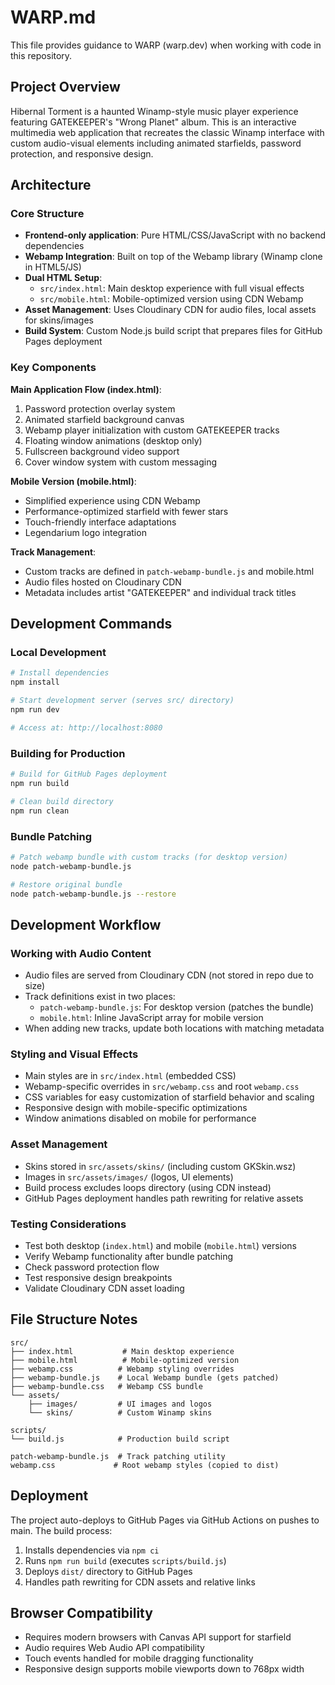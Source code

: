 # WARP.md

This file provides guidance to WARP (warp.dev) when working with code in this repository.

## Project Overview

Hibernal Torment is a haunted Winamp-style music player experience featuring GATEKEEPER's "Wrong Planet" album. This is an interactive multimedia web application that recreates the classic Winamp interface with custom audio-visual elements including animated starfields, password protection, and responsive design.

## Architecture

### Core Structure
- **Frontend-only application**: Pure HTML/CSS/JavaScript with no backend dependencies
- **Webamp Integration**: Built on top of the Webamp library (Winamp clone in HTML5/JS)
- **Dual HTML Setup**: 
  - `src/index.html`: Main desktop experience with full visual effects
  - `src/mobile.html`: Mobile-optimized version using CDN Webamp
- **Asset Management**: Uses Cloudinary CDN for audio files, local assets for skins/images
- **Build System**: Custom Node.js build script that prepares files for GitHub Pages deployment

### Key Components

**Main Application Flow (index.html)**:
1. Password protection overlay system
2. Animated starfield background canvas
3. Webamp player initialization with custom GATEKEEPER tracks
4. Floating window animations (desktop only)
5. Fullscreen background video support
6. Cover window system with custom messaging

**Mobile Version (mobile.html)**:
- Simplified experience using CDN Webamp
- Performance-optimized starfield with fewer stars
- Touch-friendly interface adaptations
- Legendarium logo integration

**Track Management**: 
- Custom tracks are defined in `patch-webamp-bundle.js` and mobile.html
- Audio files hosted on Cloudinary CDN
- Metadata includes artist "GATEKEEPER" and individual track titles

## Development Commands

### Local Development
```bash
# Install dependencies
npm install

# Start development server (serves src/ directory)
npm run dev

# Access at: http://localhost:8080
```

### Building for Production
```bash
# Build for GitHub Pages deployment
npm run build

# Clean build directory
npm run clean
```

### Bundle Patching
```bash
# Patch webamp bundle with custom tracks (for desktop version)
node patch-webamp-bundle.js

# Restore original bundle
node patch-webamp-bundle.js --restore
```

## Development Workflow

### Working with Audio Content
- Audio files are served from Cloudinary CDN (not stored in repo due to size)
- Track definitions exist in two places:
  - `patch-webamp-bundle.js`: For desktop version (patches the bundle)
  - `mobile.html`: Inline JavaScript array for mobile version
- When adding new tracks, update both locations with matching metadata

### Styling and Visual Effects
- Main styles are in `src/index.html` (embedded CSS)
- Webamp-specific overrides in `src/webamp.css` and root `webamp.css`  
- CSS variables for easy customization of starfield behavior and scaling
- Responsive design with mobile-specific optimizations
- Window animations disabled on mobile for performance

### Asset Management
- Skins stored in `src/assets/skins/` (including custom GKSkin.wsz)
- Images in `src/assets/images/` (logos, UI elements)
- Build process excludes loops directory (using CDN instead)
- GitHub Pages deployment handles path rewriting for relative assets

### Testing Considerations
- Test both desktop (`index.html`) and mobile (`mobile.html`) versions
- Verify Webamp functionality after bundle patching
- Check password protection flow
- Test responsive design breakpoints
- Validate Cloudinary CDN asset loading

## File Structure Notes

```
src/
├── index.html           # Main desktop experience
├── mobile.html          # Mobile-optimized version  
├── webamp.css          # Webamp styling overrides
├── webamp-bundle.js    # Local Webamp bundle (gets patched)
├── webamp-bundle.css   # Webamp CSS bundle
└── assets/
    ├── images/         # UI images and logos
    └── skins/          # Custom Winamp skins

scripts/
└── build.js            # Production build script

patch-webamp-bundle.js  # Track patching utility
webamp.css             # Root webamp styles (copied to dist)
```

## Deployment

The project auto-deploys to GitHub Pages via GitHub Actions on pushes to main. The build process:
1. Installs dependencies via `npm ci`
2. Runs `npm run build` (executes `scripts/build.js`)
3. Deploys `dist/` directory to GitHub Pages
4. Handles path rewriting for CDN assets and relative links

## Browser Compatibility

- Requires modern browsers with Canvas API support for starfield
- Audio requires Web Audio API compatibility
- Touch events handled for mobile dragging functionality
- Responsive design supports mobile viewports down to 768px width